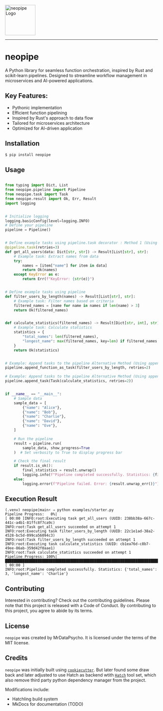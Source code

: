 <p align="left">
  <img src="media/neopipe.png" alt="neopipe Logo" width="100" height="100">
</p>

---

# neopipe

A Python library for seamless function orchestration, inspired by Rust and scikit-learn pipelines. Designed to streamline workflow management in microservices and AI-powered applications.

## Key Features:
- Pythonic implementation
- Efficient function pipelining
- Inspired by Rust's approach to data flow
- Tailored for microservices architecture
- Optimized for AI-driven application

## Installation

```bash
$ pip install neopipe
```

## Usage
```python

from typing import Dict, List
from neopipe.pipeline import Pipeline
from neopipe.task import Task
from neopipe.result import Ok, Err, Result
import logging


# Initialize logging
logging.basicConfig(level=logging.INFO)
# Define your pipeline
pipeline = Pipeline()


# Define example tasks using pipeline.task decorator : Method 1 (Using decorator)
@pipeline.task(retries=3)
def get_all_users(data: Dict[str, str]) -> Result[List[str], str]:
    # Example task: Extract names from data
    try:
        names = [item["name"] for item in data]
        return Ok(names)
    except KeyError as e:
        return Err(f"KeyError: {str(e)}")


# Define example tasks using pipeline
def filter_users_by_length(names) -> Result[List[str], str]:
    # Example task: Filter names based on criteria
    filtered_names = [name for name in names if len(name) > 3]
    return Ok(filtered_names)


def calculate_statistics(filtered_names) -> Result[Dict[str, int], str]:
    # Example task: Calculate statistics
    statistics = {
        "total_names": len(filtered_names),
        "longest_name": max(filtered_names, key=len) if filtered_names else None,
    }
    return Ok(statistics)


# Example: Append tasks to the pipeline Alternative Method (Using append_function_as_task)
pipeline.append_function_as_task(filter_users_by_length, retries=2)

# Example: Append tasks to the pipeline Alternative Method (Using append_task)
pipeline.append_task(Task(calculate_statistics, retries=2))


if __name__ == "__main__":
    # Sample data
    sample_data = [
        {"name": "Alice"},
        {"name": "Bob"},
        {"name": "Charlie"},
        {"name": "David"},
        {"name": "Eve"},
    ]

    # Run the pipeline
    result = pipeline.run(
        sample_data, show_progress=True
    )  # Set verbosity to True to display progress bar

    # Check the final result
    if result.is_ok():
        final_statistics = result.unwrap()
        logging.info(f"Pipeline completed successfully. Statistics: {final_statistics}")
    else:
        logging.error(f"Pipeline failed. Error: {result.unwrap_err()}")

```

## Execution Result
```
(.venv) neopipe|main⚡ ⇒ python examples/starter.py 
Pipeline Progress:   0%|                                                                                                                                                                        [ 00:00 ]INFO:root:Executing task get_all_users (UUID: 238bb38a-667c-441c-a4b1-81ffc8f7ca9c)
INFO:root:Task get_all_users succeeded on attempt 1
INFO:root:Executing task filter_users_by_length (UUID: 22c1e1ad-38a2-4528-bc5d-099ca56094c3)
INFO:root:Task filter_users_by_length succeeded on attempt 1
INFO:root:Executing task calculate_statistics (UUID: cb1ea76d-c8b7-49ee-86ab-359d42f0aae1)
INFO:root:Task calculate_statistics succeeded on attempt 1
Pipeline Progress: 100%|███████████████████████████████████████████████████████████████████████████████████████████████████████████████████████████████████████████████████████████████████████ [ 00:00 ]
INFO:root:Pipeline completed successfully. Statistics: {'total_names': 3, 'longest_name': 'Charlie'}
```

## Contributing

Interested in contributing? Check out the contributing guidelines. Please note that this project is released with a Code of Conduct. By contributing to this project, you agree to abide by its terms.

## License

`neopipe` was created by MrDataPsycho. It is licensed under the terms of the MIT license.

## Credits

`neopipe` was initially built using [`cookiecutter`](https://cookiecutter.readthedocs.io/en/latest/). But later found some draw back and later adjusted to use Hatch as backend wtith [`Hatch`](https://hatch.pypa.io/1.8/intro/) tool set, which also remove third party python dependency manager from the project.

Modifications include:
- Hatchling build system
- MkDocs for documentation (TODO)
